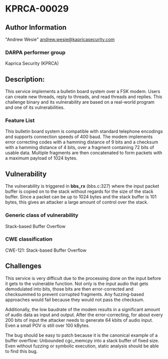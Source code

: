 # KPRCA-00029

## Author Information

"Andrew Wesie" <andrew.wesie@kapricasecurity.com>

### DARPA performer group
Kaprica Security (KPRCA)

## Description:

This service implements a bulletin board system over a FSK modem. Users can create new threads, reply to threads, and read threads and replies. This challenge binary and its vulnerability are based on a real-world program and one of its vulnerabilities.

### Feature List

This bulletin board system is compatible with standard telephone encodings and supports connection speeds of 400 baud. The modem implements error correcting codes with a hamming distance of 9 bits and a checksum with a hamming distance of 4 bits, over a fragment containing 72 bits of usable data. Multiple fragments are then concatenated to form packets with a maximum payload of 1024 bytes.

## Vulnerability

The vulnerability is triggered in **bbs_rx** (bbs.c:327) where the input packet buffer is copied on to the stack without regards for the size of the stack buffer. Since a packet can be up to 1024 bytes and the stack buffer is 101 bytes, this gives an attacker a large amount of control over the stack.

### Generic class of vulnerability
Stack-based Buffer Overflow

### CWE classification
CWE-121: Stack-based Buffer Overflow

## Challenges

This service is very difficult due to the processing done on the input before it gets to the vulnerable function. Not only is the input audio that gets demodulated into bits, those bits are then error-corrected and checksummed to prevent corrupted fragments. Any fuzzing-based approaches would fail because they would not pass the checksum.

Additionally, the low baudrate of the modem results in a significant amount of audio data as input and output. After the error-correcting, for about every 200 bits of input the attacker needs to generate 64 kbits of audio input. Even a small POV is still over 100 kBytes.

The bug should be easy to patch because it is the canonical example of a buffer overflow: Unbounded cgc_memcpy into a stack buffer of fixed size. Even without fuzzing or symbolic execution, static analysis should be able to find this bug.
